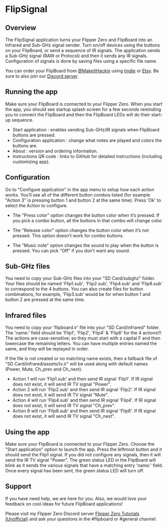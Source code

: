 # FlipSignal

## Overview
The FlipSignal application turns your Flipper Zero and FlipBoard into an Infrared and Sub-GHz signal sender.  Turn on/off devices using the buttons on your FlipBoard, or send a sequence of IR signals. The application sends a Sub-GHz signal (RAW or Protocol) and then it sends any IR signals.  Configuration of signals is done by saving files using a specific file name.

You can order your FlipBoard from [@MakeItHackin](https://www.youtube.com/makeithackin) using [tindie](https://www.tindie.com/products/32844/) or [Etsy](https://www.etsy.com/listing/1601295558/).  Be sure to also join our [Discord server](https://discord.gg/KTThkQHj5B).

## Running the app
Make sure your FlipBoard is connected to your Flipper Zero. When you start the app, you should see startup splash screen for a few seconds reminding you to connect the FlipBoard and then the FlipBoard LEDs will do their start-up sequence.
  - Start application : enables sending Sub-GHz/IR signals when FlipBoard buttons are pressed.
  - Configuration application : change what notes are played and colors the buttons are.
  - About : version and ordering information.
  - Instructions QR code : links to GitHub for detailed instructions (including customizing app).

## Configuration

Go to "Configure application" in the app menu to setup how each action works. You’ll see all of the different button combos listed (for example "Action 3" is pressing button 1 and button 2 at the same time). Press 'Ok' to select the Action to configure.

  - The "Press color" option changes the button color when it’s pressed. If you pick a combo button, all the buttons in that combo will change color.

  - The "Release color" option changes the button color when it’s not pressed. This option doesn’t work for combo buttons.

  - The "Music note" option changes the sound to play when the button is pressed. You can pick "Off" if you don’t want any sound.

## Sub-GHz files
You need to copy your Sub-GHz files into your "SD Card/subghz" folder.  Your files should be named 'Flip1.sub', 'Flip2.sub', 'Flip4.sub' and 'Flip8.sub' to correspond to the 4 buttons.  You can also create files for button combinations, for example, 'Flip3.sub' would be for when button 1 and button 2 are pressed at the same time.

## Infrared files
You need to copy your 'flipboard.ir' file into your "SD Card/infrared" folder.  The 'name:' field should be 'Flip1', 'Flip2', 'Flip4' & 'Flip8' for the 4 actions!!!  The actions are case-sensitive; so they must start with a capital F and then lowercase the remaining letters.  You can have multiple entries named the same, and they will be replayed in order.

If the file is not created or no matching name exists, then a fallback file of "SD Card/infrared/assets/tv.ir" will be used along with default names (Power, Mute, Ch_prev and Ch_next).

- Action 1 will run 'Flip1.sub' and then send IR signal 'Flip1'.  If IR signal does not exist, it will send IR TV signal "Power".
- Action 2 will run 'Flip2.sub' and then send IR signal 'Flip2'.  If IR signal does not exist, it will send IR TV signal "Mute".
- Action 4 will run 'Flip4.sub' and then send IR signal 'Flip4'.  If IR signal does not exist, it will send IR TV signal "Ch_prev".
- Action 8 will run 'Flip8.sub' and then send IR signal 'Flip8'.  If IR signal does not exist, it will send IR TV signal "Ch_next".

## Using the app
Make sure your FlipBoard is connected to your Flipper Zero. Choose the "Start application" option to launch the app. Press the leftmost button and it should send the Flip1 signal.  If you did not configure any signals, then it will send the IR TV signal "Power".  The green status LED in the FlipBoard will blink as it sends the various signals that have a matching entry 'name:' field.  Once every signal has been sent, the green status LED will turn off.

## Support

If you have need help, we are here for you.  Also, we would love your feedback on cool ideas for future FlipBoard applications!

Please visit my Flipper Zero Discord server [Flipper Zero Tutorials (Unofficial)](https://discord.gg/KTThkQHj5B) and ask your questions in the #flipboard or #general channel.
